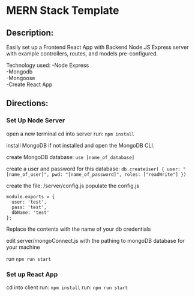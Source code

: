 # MERN Stack Template

## Description: 
Easily set up a Frontend React App with Backend Node.JS Express server with example controllers, routes, and models pre-configured. 

Technology used: 
-Node Express  
-Mongodb  
-Mongoose  
-Create React App  


## Directions:
### Set Up Node Server

open a new terminal
cd into server
run: `npm install`

install MongoDB if not installed and open the MongoDB CLI. 

create MongoDB database: 
`use [name_of_database]`

create a user and password for this database:
 `db.createUser( { user: "[name_of_user]", pwd: "[name_of_password]", roles: ["readWrite"] })`

create the file: /server/config.js 
populate the config.js 
```
module.exports = {
  user: 'test',
  pass: 'test',
  dbName: 'test'
};
```

Replace the contents with the name of your db credentials

edit server/mongoConnect.js with the pathing to mongoDB database for your machine

run `npm run start`

### Set up React App
cd into client
run: `npm install`
run: `npm run start`

